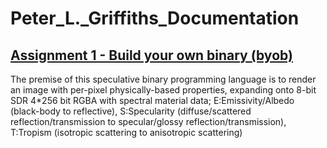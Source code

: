 # Peter_L._Griffiths_Documentation
## [Assignment 1 - Build your own binary (byob)](https://github.com/charlieroberts/imgd-5010-s24/blob/main/assignment1-binary.md)

The premise of this speculative binary programming language is to render an image with per-pixel physically-based properties, expanding onto 8-bit SDR 4*256 bit RGBA with spectral material data; E:Emissivity/Albedo (black-body to reflective), S:Specularity (diffuse/scattered reflection/transmission to specular/glossy reflection/transmission), T:Tropism (isotropic scattering to anisotropic scattering)
